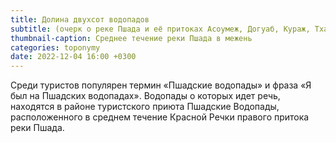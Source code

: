 ```yaml
---
title: Долина двухсот водопадов
subtitle: (очерк о реке Пшада и её притоках Асоумеж, Догуаб, Кураж, Тхаб, ...) © В.Н. Ковешников
thumbnail-caption: Среднее течение реки Пшада в межень
categories: toponymy
date: 2022-12-04 16:00 +0300
---
```

Среди туристов популярен термин «Пшадские водопады» и фраза «Я был на Пшадских водопадах». Водопады о которых идет речь, находятся в районе туристского приюта Пшадские Водопады, расположенного в среднем течение Красной Речки правого притока реки Пшада.
